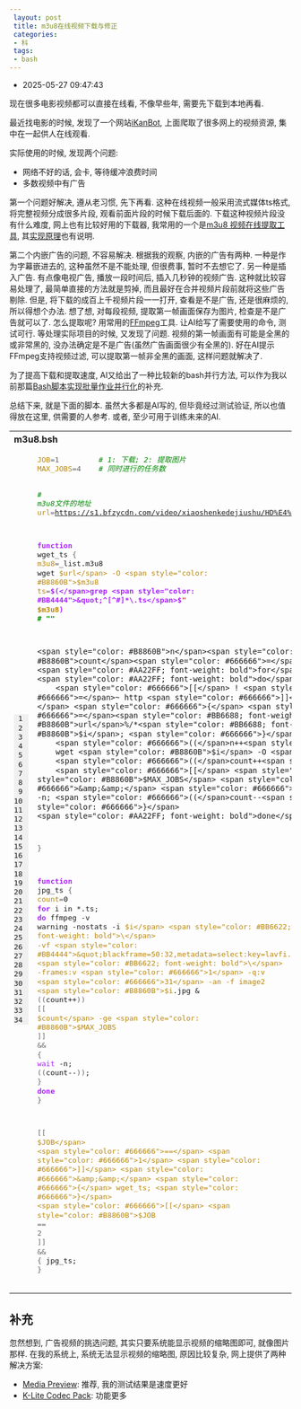 ```yaml
---
 layout: post
 title: m3u8在线视频下载与修正
 categories:
 - 科
 tags:
 - bash
---
```


- 2025-05-27 09:47:43

现在很多电影视频都可以直接在线看, 不像早些年, 需要先下载到本地再看.

最近找电影的时候, 发现了一个网站[iKanBot](https://v.ikanbot.com/), 上面爬取了很多网上的视频资源, 集中在一起供人在线观看.

实际使用的时候, 发现两个问题:

- 网络不好的话, 会卡, 等待缓冲浪费时间
- 多数视频中有广告

第一个问题好解决, 遵从老习惯, 先下再看. 这种在线视频一般采用流式媒体ts格式, 将完整视频分成很多片段, 观看前面片段的时候下载后面的. 下载这种视频片段没有什么难度, 网上也有比较好用的下载器, 我常用的一个是[m3u8 视频在线提取工具](https://blog.luckly-mjw.cn/tool-show/m3u8-downloader/index.html), 其[实现原理](https://zhuanlan.zhihu.com/p/109463210)也有说明.

第二个内嵌广告的问题, 不容易解决. 根据我的观察, 内嵌的广告有两种. 一种是作为字幕嵌进去的, 这种虽然不是不能处理, 但很费事, 暂时不去想它了. 另一种是插入广告. 有点像电视广告, 播放一段时间后, 插入几秒钟的视频广告. 这种就比较容易处理了, 最简单直接的方法就是剪掉, 而且最好在合并视频片段前就将这些广告剔除. 但是, 将下载的成百上千视频片段一一打开, 查看是不是广告, 还是很麻烦的, 所以得想个办法. 想了想, 对每段视频, 提取第一帧画面保存为图片, 检查是不是广告就可以了. 怎么提取呢? 用常用的[FFmpeg](https://ffmpeg.org/)工具. 让AI给写了需要使用的命令, 测试可行. 等处理实际项目的时候, 又发现了问题. 视频的第一帧画面有可能是全黑的或非常黑的, 没办法确定是不是广告(虽然广告画面很少有全黑的). 好在AI提示FFmpeg支持视频过滤, 可以提取第一帧非全黑的画面, 这样问题就解决了.

为了提高下载和提取速度, AI又给出了一种比较新的bash并行方法, 可以作为我以前那篇[Bash脚本实现批量作业并行化](https://jerkwin.github.io/2013/12/14/Bash脚本实现批量作业并行化)的补充.

总结下来, 就是下面的脚本. 虽然大多都是AI写的, 但毕竟经过测试验证, 所以也值得放在这里, 供需要的人参考. 或者, 至少可用于训练未来的AI.

<table class="highlighttable"><th colspan="2" style="text-align:left">m3u8.bsh</th><tr><td><div class="linenodiv" style="background-color: #f0f0f0; padding-right: 10px"><pre style="line-height:125%"> 1
 2
 3
 4
 5
 6
 7
 8
 9
10
11
12
13
14
15
16
17
18
19
20
21
22
23
24
25
26
27
28
29
30
31
32
33
34</pre></div></td><td class="code"><div class="highlight"><pre style="line-height:125%"><span></span><span style="color: #B8860B">JOB</span><span style="color: #666666">=1</span>         <span style="color: #008800; font-style: italic"># 1: 下载; 2: 提取图片</span>
<span style="color: #B8860B">MAX_JOBS</span><span style="color: #666666">=4</span>    <span style="color: #008800; font-style: italic"># 同时进行的任务数</span>

<span style="color: #008800; font-style: italic"># m3u8文件的地址</span>
<span style="color: #B8860B">url</span><span style="color: #666666">=</span>https://s1.bfzycdn.com/video/xiaoshenkedejiushu/HD%E4%B8%AD%E5%AD%97/index.m3u8

<span style="color: #AA22FF; font-weight: bold">function</span> wget_ts <span style="color: #666666">{</span>
	<span style="color: #B8860B">m3u8</span><span style="color: #666666">=</span>_list.m3u8
	wget <span style="color: #B8860B">$url</span> -O <span style="color: #B8860B">$m3u8</span>
	<span style="color: #B8860B">ts</span><span style="color: #666666">=</span><span style="color: #AA22FF; font-weight: bold">$(</span>grep <span style="color: #BB4444">&quot;^[^#]*\.ts</span>$<span style="color: #BB4444">&quot;</span> <span style="color: #B8860B">$m3u8</span><span style="color: #AA22FF; font-weight: bold">)</span> <span style="color: #008800; font-style: italic"># &quot;&quot;</span>

	<span style="color: #B8860B">n</span><span style="color: #666666">=</span>0; <span style="color: #B8860B">count</span><span style="color: #666666">=</span>0
	<span style="color: #AA22FF; font-weight: bold">for</span> i in <span style="color: #B8860B">$ts</span>; <span style="color: #AA22FF; font-weight: bold">do</span>
		<span style="color: #666666">[[</span> ! <span style="color: #B8860B">$i</span> <span style="color: #666666">=</span>~ http <span style="color: #666666">]]</span> <span style="color: #666666">&amp;&amp;</span> <span style="color: #666666">{</span> <span style="color: #B8860B">i</span><span style="color: #666666">=</span><span style="color: #BB6688; font-weight: bold">${</span><span style="color: #B8860B">url</span>%/*<span style="color: #BB6688; font-weight: bold">}</span>/<span style="color: #B8860B">$i</span>; <span style="color: #666666">}</span>
		<span style="color: #666666">((</span>n++<span style="color: #666666">))</span>
		wget <span style="color: #B8860B">$i</span> -O <span style="color: #B8860B">$n</span>.ts &amp;
		<span style="color: #666666">((</span>count++<span style="color: #666666">))</span>
		<span style="color: #666666">[[</span> <span style="color: #B8860B">$count</span> -ge <span style="color: #B8860B">$MAX_JOBS</span> <span style="color: #666666">]]</span> <span style="color: #666666">&amp;&amp;</span> <span style="color: #666666">{</span> <span style="color: #AA22FF">wait</span> -n; <span style="color: #666666">((</span>count--<span style="color: #666666">))</span>; <span style="color: #666666">}</span>
	<span style="color: #AA22FF; font-weight: bold">done</span>
<span style="color: #666666">}</span>

<span style="color: #AA22FF; font-weight: bold">function</span> jpg_ts <span style="color: #666666">{</span>
	<span style="color: #B8860B">count</span><span style="color: #666666">=</span>0
	<span style="color: #AA22FF; font-weight: bold">for</span> i in *.ts; <span style="color: #AA22FF; font-weight: bold">do</span>
		ffmpeg -v warning -nostats -i <span style="color: #B8860B">$i</span> <span style="color: #BB6622; font-weight: bold">\</span>
			-vf <span style="color: #BB4444">&quot;blackframe=50:32,metadata=select:key=lavfi.blackframe.pblack:value=0:function=less&quot;</span> <span style="color: #BB6622; font-weight: bold">\</span>
			-frames:v <span style="color: #666666">1</span> -q:v <span style="color: #666666">31</span> -an -f image2 <span style="color: #B8860B">$i</span>.jpg &amp;
		<span style="color: #666666">((</span>count++<span style="color: #666666">))</span>
		<span style="color: #666666">[[</span> <span style="color: #B8860B">$count</span> -ge <span style="color: #B8860B">$MAX_JOBS</span> <span style="color: #666666">]]</span> <span style="color: #666666">&amp;&amp;</span> <span style="color: #666666">{</span> <span style="color: #AA22FF">wait</span> -n; <span style="color: #666666">((</span>count--<span style="color: #666666">))</span>; <span style="color: #666666">}</span>
	<span style="color: #AA22FF; font-weight: bold">done</span>
<span style="color: #666666">}</span>

<span style="color: #666666">[[</span> <span style="color: #B8860B">$JOB</span> <span style="color: #666666">==</span> <span style="color: #666666">1</span> <span style="color: #666666">]]</span> <span style="color: #666666">&amp;&amp;</span> <span style="color: #666666">{</span> wget_ts; <span style="color: #666666">}</span>
<span style="color: #666666">[[</span> <span style="color: #B8860B">$JOB</span> <span style="color: #666666">==</span> <span style="color: #666666">2</span> <span style="color: #666666">]]</span> <span style="color: #666666">&amp;&amp;</span> <span style="color: #666666">{</span> jpg_ts;  <span style="color: #666666">}</span></pre></div>
</td></tr></table>

## 补充

忽然想到, 广告视频的挑选问题, 其实只要系统能显示视频的缩略图即可, 就像图片那样. 在我的系统上, 系统无法显示视频的缩略图, 原因比较复杂, 网上提供了两种解决方案:

- [Media Preview](http://www.babelsoft.net/products/mediapreview.htm): 推荐, 我的测试结果是速度更好
- [K-Lite Codec Pack](https://codecguide.com/): 功能更多
